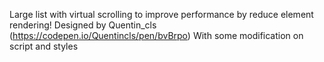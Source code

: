 Large list with virtual scrolling to improve performance by reduce element rendering!
Designed by Quentin_cls (https://codepen.io/Quentincls/pen/bvBrpo)
With some modification on script and styles